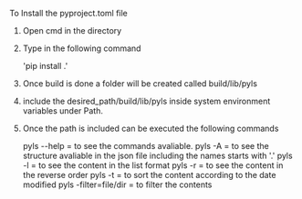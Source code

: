 To Install the pyproject.toml file
1. Open cmd in the directory
2. Type in the following command

   'pip install .'
   
3. Once build is done a folder will be created called build/lib/pyls
4. include the desired_path/build/lib/pyls inside system environment variables under Path.   

5. Once the path is included can be executed the following commands

     pyls --help           = to see the commands avaliable.
     pyls -A	           = to see the structure avaliable in the json file including the names starts with '.'
	 pyls -l               = to see the content in the list format
	 pyls -r               = to see the content in the reverse order
	 pyls -t               = to sort the content according to the date modified
	 pyls -filter=file/dir = to filter the contents